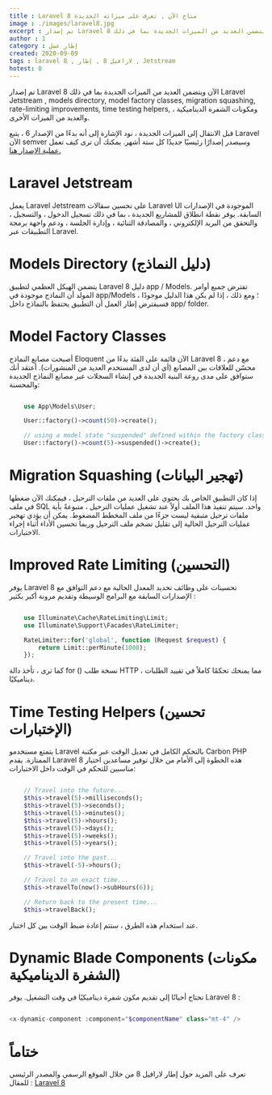 ```yaml
---
title : Laravel 8 متاح الآن , تعرف على ميزاته الجديدة
image : ./images/laravel8.jpg
excerpt : تم إصدار Laravel 8 الآن ويتضمن العديد من الميزات الجديدة بما في ذلك Laravel Jetstream
author : 1
category : إطار عمل 
created: 2020-09-09
tags : laravel 8 , لارافيل 8 , إطار , Jetstream
hotest: 0
---
```

تم إصدار Laravel 8 الآن ويتضمن العديد من الميزات الجديدة بما في ذلك Laravel Jetstream , models directory, model factory classes, migration squashing, rate-limiting improvements, time testing helpers, ومكونات الشفرة الديناميكية ، والعديد من الميزات الأخرى.

قبل الانتقال إلى الميزات الجديدة ، نود الإشارة إلى أنه بدءًا من الإصدار 6 ، يتبع Laravel الآن semver وسيصدر إصدارًا رئيسيًا جديدًا كل ستة أشهر. يمكنك أن ترى كيف تعمل [عملية الإصدار هنا.](https://laravel-news.com/laravel-releases)

# Laravel Jetstream 

يعمل Laravel Jetstream على تحسين سقالات Laravel UI الموجودة في الإصدارات السابقة. يوفر نقطة انطلاق للمشاريع الجديدة ، بما في ذلك تسجيل الدخول ، والتسجيل ، والتحقق من البريد الإلكتروني ، والمصادقة الثنائية ، وإدارة الجلسة ، ودعم واجهة برمجة التطبيقات عبر Laravel.

# Models Directory (دليل النماذج)

يتضمن الهيكل العظمي لتطبيق Laravel 8 دليل app / Models. تفترض جميع أوامر المولد أن النماذج موجودة في app/Models ؛ ومع ذلك ، إذا لم يكن هذا الدليل موجودًا ، فسيفترض إطار العمل أن التطبيق يحتفظ بالنماذج داخل app/ folder.

# Model Factory Classes

أصبحت مصانع النماذج Eloquent الآن قائمة على الفئة بدءًا من Laravel 8 ، مع دعم محسّن للعلاقات بين المصانع (أي أن لدى المستخدم العديد من المنشورات). أعتقد أنك ستوافق على مدى روعة البنية الجديدة في إنشاء السجلات عبر مصانع النماذج الجديدة والمحسنة:

``` php 

    use App\Models\User;

    User::factory()->count(50)->create();

    // using a model state "suspended" defined within the factory class
    User::factory()->count(5)->suspended()->create();

```

# Migration Squashing (تهجير البيانات)

إذا كان التطبيق الخاص بك يحتوي على العديد من ملفات الترحيل ، فيمكنك الآن ضغطها في ملف SQL واحد. سيتم تنفيذ هذا الملف أولاً عند تشغيل عمليات الترحيل ، متبوعةً بأية ملفات ترحيل متبقية ليست جزءًا من ملف المخطط المضغوط. يمكن أن يؤدي تهجير عمليات الترحيل الحالية إلى تقليل تضخم ملف الترحيل وربما تحسين الأداء أثناء إجراء الاختبارات.

# Improved Rate Limiting (التحسين)

يوفر Laravel 8 تحسينات على وظائف تحديد المعدل الحالية مع دعم التوافق مع الإصدارات السابقة مع البرامج الوسيطة  وتقديم مرونة أكبر بكثير : 

``` php

    use Illuminate\Cache\RateLimiting\Limit;
    use Illuminate\Support\Facades\RateLimiter;

    RateLimiter::for('global', function (Request $request) {
        return Limit::perMinute(1000);
    });

```

كما ترى ، تأخذ دالة for () نسخة طلب HTTP ، مما يمنحك تحكمًا كاملاً في تقييد الطلبات ديناميكيًا.

# Time Testing Helpers (تحسين الإختبارات)

يتمتع مستخدمو Laravel بالتحكم الكامل في تعديل الوقت عبر مكتبة Carbon PHP الممتازة. يقدم Laravel 8 هذه الخطوة إلى الأمام من خلال توفير مساعدين اختبار مناسبين للتحكم في الوقت داخل الاختبارات:

``` php 

    // Travel into the future...
    $this->travel(5)->milliseconds();
    $this->travel(5)->seconds();
    $this->travel(5)->minutes();
    $this->travel(5)->hours();
    $this->travel(5)->days();
    $this->travel(5)->weeks();
    $this->travel(5)->years();

    // Travel into the past...
    $this->travel(-5)->hours();

    // Travel to an exact time...
    $this->travelTo(now()->subHours(6));

    // Return back to the present time...
    $this->travelBack();

```

عند استخدام هذه الطرق ، ستتم إعادة ضبط الوقت بين كل اختبار.


# Dynamic Blade Components (مكونات الشفرة الديناميكية)

تحتاج أحيانًا إلى تقديم مكون شفرة ديناميكيًا في وقت التشغيل. يوفر Laravel 8 <x-dynamic-component /> : 

``` php

<x-dynamic-component :component="$componentName" class="mt-4" />


```

# ختاماً

تعرف على المزيد حول إطار لارافيل 8 من خلال الموقع الرسمي والمصدر الرئيسي للمقال : [Laravel 8](https://laravel.com/docs/8.x/releases)


